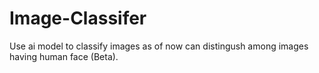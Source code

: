 # Image-Classifer
Use ai model to classify images as of now can distingush among images having human face (Beta).
